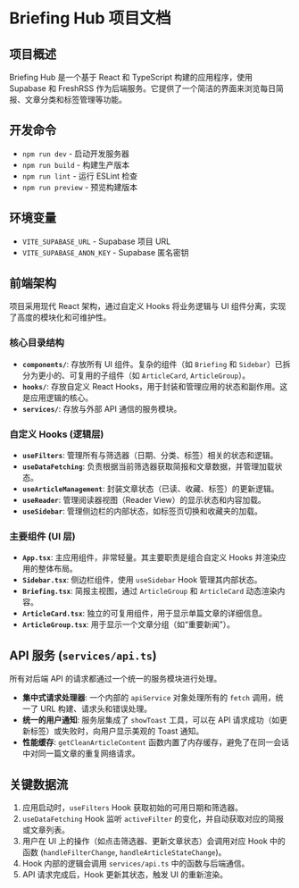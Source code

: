 # Briefing Hub 项目文档

## 项目概述

Briefing Hub 是一个基于 React 和 TypeScript 构建的应用程序，使用 Supabase 和 FreshRSS 作为后端服务。它提供了一个简洁的界面来浏览每日简报、文章分类和标签管理等功能。

## 开发命令

- `npm run dev` - 启动开发服务器
- `npm run build` - 构建生产版本
- `npm run lint` - 运行 ESLint 检查
- `npm run preview` - 预览构建版本

## 环境变量

- `VITE_SUPABASE_URL` - Supabase 项目 URL
- `VITE_SUPABASE_ANON_KEY` - Supabase 匿名密钥

## 前端架构

项目采用现代 React 架构，通过自定义 Hooks 将业务逻辑与 UI 组件分离，实现了高度的模块化和可维护性。

### 核心目录结构
- **`components/`**: 存放所有 UI 组件。复杂的组件（如 `Briefing` 和 `Sidebar`）已拆分为更小的、可复用的子组件（如 `ArticleCard`, `ArticleGroup`）。
- **`hooks/`**: 存放自定义 React Hooks，用于封装和管理应用的状态和副作用。这是应用逻辑的核心。
- **`services/`**: 存放与外部 API 通信的服务模块。

### 自定义 Hooks (逻辑层)
- **`useFilters`**: 管理所有与筛选器（日期、分类、标签）相关的状态和逻辑。
- **`useDataFetching`**: 负责根据当前筛选器获取简报和文章数据，并管理加载状态。
- **`useArticleManagement`**: 封装文章状态（已读、收藏、标签）的更新逻辑。
- **`useReader`**: 管理阅读器视图（Reader View）的显示状态和内容加载。
- **`useSidebar`**: 管理侧边栏的内部状态，如标签页切换和收藏夹的加载。

### 主要组件 (UI 层)
- **`App.tsx`**: 主应用组件，非常轻量。其主要职责是组合自定义 Hooks 并渲染应用的整体布局。
- **`Sidebar.tsx`**: 侧边栏组件，使用 `useSidebar` Hook 管理其内部状态。
- **`Briefing.tsx`**: 简报主视图，通过 `ArticleGroup` 和 `ArticleCard` 动态渲染内容。
- **`ArticleCard.tsx`**: 独立的可复用组件，用于显示单篇文章的详细信息。
- **`ArticleGroup.tsx`**: 用于显示一个文章分组（如“重要新闻”）。

## API 服务 (`services/api.ts`)

所有对后端 API 的请求都通过一个统一的服务模块进行处理。

- **集中式请求处理器**: 一个内部的 `apiService` 对象处理所有的 `fetch` 调用，统一了 URL 构建、请求头和错误处理。
- **统一的用户通知**: 服务层集成了 `showToast` 工具，可以在 API 请求成功（如更新标签）或失败时，向用户显示美观的 Toast 通知。
- **性能缓存**: `getCleanArticleContent` 函数内置了内存缓存，避免了在同一会话中对同一篇文章的重复网络请求。

## 关键数据流

1.  应用启动时，`useFilters` Hook 获取初始的可用日期和筛选器。
2.  `useDataFetching` Hook 监听 `activeFilter` 的变化，并自动获取对应的简报或文章列表。
3.  用户在 UI 上的操作（如点击筛选器、更新文章状态）会调用对应 Hook 中的函数 (`handleFilterChange`, `handleArticleStateChange`)。
4.  Hook 内部的逻辑会调用 `services/api.ts` 中的函数与后端通信。
5.  API 请求完成后，Hook 更新其状态，触发 UI 的重新渲染。
